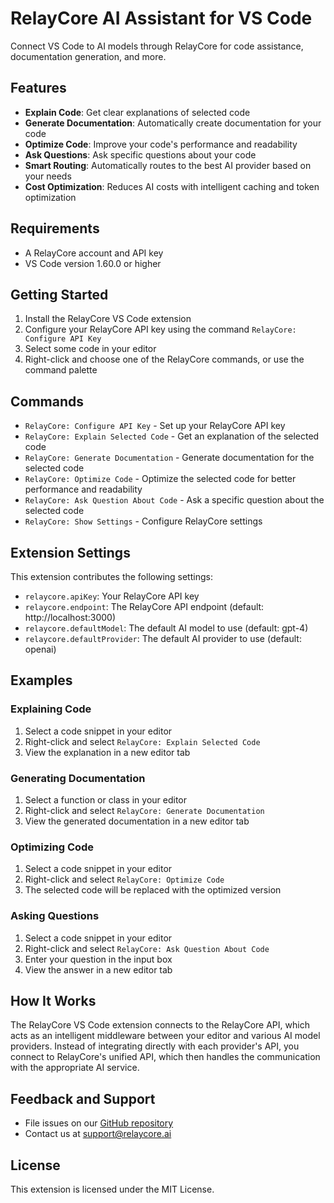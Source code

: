 # RelayCore AI Assistant for VS Code

Connect VS Code to AI models through RelayCore for code assistance, documentation generation, and more.

## Features

- **Explain Code**: Get clear explanations of selected code
- **Generate Documentation**: Automatically create documentation for your code
- **Optimize Code**: Improve your code's performance and readability
- **Ask Questions**: Ask specific questions about your code
- **Smart Routing**: Automatically routes to the best AI provider based on your needs
- **Cost Optimization**: Reduces AI costs with intelligent caching and token optimization

## Requirements

- A RelayCore account and API key
- VS Code version 1.60.0 or higher

## Getting Started

1. Install the RelayCore VS Code extension
2. Configure your RelayCore API key using the command `RelayCore: Configure API Key`
3. Select some code in your editor
4. Right-click and choose one of the RelayCore commands, or use the command palette

## Commands

- `RelayCore: Configure API Key` - Set up your RelayCore API key
- `RelayCore: Explain Selected Code` - Get an explanation of the selected code
- `RelayCore: Generate Documentation` - Generate documentation for the selected code
- `RelayCore: Optimize Code` - Optimize the selected code for better performance and readability
- `RelayCore: Ask Question About Code` - Ask a specific question about the selected code
- `RelayCore: Show Settings` - Configure RelayCore settings

## Extension Settings

This extension contributes the following settings:

- `relaycore.apiKey`: Your RelayCore API key
- `relaycore.endpoint`: The RelayCore API endpoint (default: http://localhost:3000)
- `relaycore.defaultModel`: The default AI model to use (default: gpt-4)
- `relaycore.defaultProvider`: The default AI provider to use (default: openai)

## Examples

### Explaining Code

1. Select a code snippet in your editor
2. Right-click and select `RelayCore: Explain Selected Code`
3. View the explanation in a new editor tab

### Generating Documentation

1. Select a function or class in your editor
2. Right-click and select `RelayCore: Generate Documentation`
3. View the generated documentation in a new editor tab

### Optimizing Code

1. Select a code snippet in your editor
2. Right-click and select `RelayCore: Optimize Code`
3. The selected code will be replaced with the optimized version

### Asking Questions

1. Select a code snippet in your editor
2. Right-click and select `RelayCore: Ask Question About Code`
3. Enter your question in the input box
4. View the answer in a new editor tab

## How It Works

The RelayCore VS Code extension connects to the RelayCore API, which acts as an intelligent middleware between your editor and various AI model providers. Instead of integrating directly with each provider's API, you connect to RelayCore's unified API, which then handles the communication with the appropriate AI service.

## Feedback and Support

- File issues on our [GitHub repository](https://github.com/relaycore/relaycore-vscode)
- Contact us at support@relaycore.ai

## License

This extension is licensed under the MIT License.